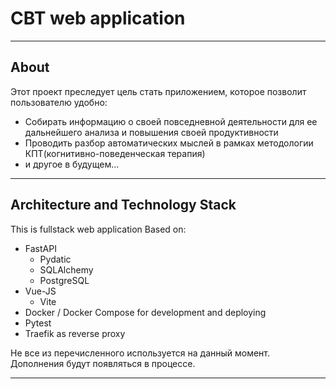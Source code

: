 # CBT web application

---

## About

Этот проект преследует цель стать приложением, которое позволит пользователю удобно:
* Собирать информацию о своей повседневной деятельности для ее дальнейшего анализа и повышения своей продуктивности
* Проводить разбор автоматических мыслей в рамках методологии КПТ(когнитивно-поведенческая терапия)
* и другое в будущем...

---

## Architecture and Technology Stack

This is fullstack web application
Based on:
* FastAPI
  * Pydatic
  * SQLAlchemy
  * PostgreSQL
* Vue-JS
  * Vite
* Docker / Docker Compose for development and deploying
* Pytest
* Traefik as reverse proxy

Не все из перечисленного используется на данный момент. Дополнения будут появляться в процессе.

---
